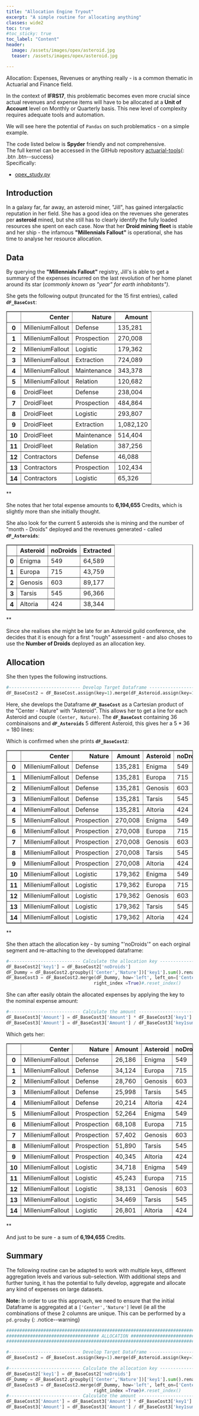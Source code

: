 ```yaml
---
title: "Allocation Engine Tryout"
excerpt: "A simple routine for allocating anything"
classes: wide2
toc: true
#toc_sticky: true
toc_label: "Content"
header:
  image: /assets/images/opex/asteroid.jpg
  teaser: /assets/images/opex/asteroid.jpg

---
```


Allocation: Expenses, Revenues or anything really - is a common thematic in Actuarial and Finance field.

In the context of **IFRS17**, this problematic becomes even more crucial since actual revenues and expense items will have to be allocated at a **Unit of Account** level on Monthly or Quarterly basis.
This new level of complexity requires adequate tools and automation.   

We will see here the potential of `Pandas` on such problematics - on a simple example.

The code listed below is **Spyder** friendly and not comprehensive.   
The full kernel can be accessed in the GitHub repository [actuarial-tools](https://github.com/wiloo82/actuarial-tools/){: .btn .btn--success}   
Specifically:
* [opex_study.py](https://github.com/wiloo82/actuarial-tools/blob/master/opex_study.py)


## Introduction
In a galaxy far, far away, an asteroid miner, "Jill", has gained intergalactic reputation in her field.
She has a good idea on the revenues she generates per **asteroid** mined, but she still has to clearly identify the fully loaded resources she spent on each case. Now that her **Droid mining fleet** is stable and her ship - the infamous **"Millennials Fallout"** is operational, she has time to analyse her resource allocation.

## Data
By querying the **"Millennials Fallout"** registry, Jill's is able to get a summary of the expenses incurred on the last revolution of her home planet around its star (*commonly known as "year" for earth inhabitants")*.

She gets the following output (truncated for the 15 first entries), called **`dF_BaseCost`**:
<div><style scoped>    .dataframe tbody tr th:only-of-type {        vertical-align: middle;    }    .dataframe tbody tr th {        vertical-align: top;    }    .dataframe thead th {        text-align: right;    }</style><table border="1" class="dataframe">  <thead>    <tr style="text-align: right;">      <th></th>      <th>Center</th>      <th>Nature</th>      <th>Amount</th>    </tr>  </thead>  <tbody>    <tr>      <th>0</th>      <td>MilleniumFallout</td>      <td>Defense</td>      <td>135,281</td>    </tr>    <tr>      <th>1</th>      <td>MilleniumFallout</td>      <td>Prospection</td>      <td>270,008</td>    </tr>    <tr>      <th>2</th>      <td>MilleniumFallout</td>      <td>Logistic</td>      <td>179,362</td>    </tr>    <tr>      <th>3</th>      <td>MilleniumFallout</td>      <td>Extraction</td>      <td>724,089</td>    </tr>    <tr>      <th>4</th>      <td>MilleniumFallout</td>      <td>Maintenance</td>      <td>343,378</td>    </tr>    <tr>      <th>5</th>      <td>MilleniumFallout</td>      <td>Relation</td>      <td>120,682</td>    </tr>    <tr>      <th>6</th>      <td>DroidFleet</td>      <td>Defense</td>      <td>238,004</td>    </tr>    <tr>      <th>7</th>      <td>DroidFleet</td>      <td>Prospection</td>      <td>484,864</td>    </tr>    <tr>      <th>8</th>      <td>DroidFleet</td>      <td>Logistic</td>      <td>293,807</td>    </tr>    <tr>      <th>9</th>      <td>DroidFleet</td>      <td>Extraction</td>      <td>1,082,120</td>    </tr>    <tr>      <th>10</th>      <td>DroidFleet</td>      <td>Maintenance</td>      <td>514,404</td>    </tr>    <tr>      <th>11</th>      <td>DroidFleet</td>      <td>Relation</td>      <td>387,256</td>    </tr>    <tr>      <th>12</th>      <td>Contractors</td>      <td>Defense</td>      <td>46,088</td>    </tr>    <tr>      <th>13</th>      <td>Contractors</td>      <td>Prospection</td>      <td>102,434</td>    </tr>    <tr>      <th>14</th>      <td>Contractors</td>      <td>Logistic</td>      <td>65,326</td>    </tr>  </tbody></table></div>
*<Dataframe (36,3)>*

She notes that her total expense amounts to **6,194,655** Credits, which is slightly more than she initially thought.


She also look for the current 5 asteroids she is mining and the number of "month - Droids" deployed and the revenues generated - called **`dF_Asteroids`**:
<div><style scoped>    .dataframe tbody tr th:only-of-type {        vertical-align: middle;    }    .dataframe tbody tr th {        vertical-align: top;    }    .dataframe thead th {        text-align: right;    }</style><table border="1" class="dataframe">  <thead>    <tr style="text-align: right;">      <th></th>      <th>Asteroid</th>      <th>noDroids</th>      <th>Extracted</th>    </tr>  </thead>  <tbody>    <tr>      <th>0</th>      <td>Enigma</td>      <td>549</td>      <td>64,589</td>    </tr>    <tr>      <th>1</th>      <td>Europa</td>      <td>715</td>      <td>43,759</td>    </tr>    <tr>      <th>2</th>      <td>Genosis</td>      <td>603</td>      <td>89,177</td>    </tr>    <tr>      <th>3</th>      <td>Tarsis</td>      <td>545</td>      <td>96,366</td>    </tr>    <tr>      <th>4</th>      <td>Altoria</td>      <td>424</td>      <td>38,344</td>    </tr>  </tbody></table></div>
*<Dataframe (5,3)>*

Since she realises she might be late for an Asteroid guild conference, she decides that it is enough for a first "rough" assessment - and also choses to use the **Number of Droids** deployed as an allocation key.

## Allocation

She then types the following instructions.

```python
#--------------------------- Develop Target Dataframe -------------------------#
dF_BaseCost2 = dF_BaseCost.assign(key=1).merge(dF_Asteroid.assign(key=1), on='key').drop('key', 1)
```
Here, she develops the Dataframe **`dF_BaseCost`** as a Cartesian product of the "Center - Nature" with "Asteroid".
This allows her to get a line for each Asteroid and couple `(Center, Nature)`.
The **`dF_BaseCost`** containing 36 combinaisons and **`dF_Asteroids`** 5 different Asteroid, this gives her a 5 * 36 = 180 lines:

Which is confirmed when she prints **`dF_BaseCost2`**:
<div><style scoped>    .dataframe tbody tr th:only-of-type {        vertical-align: middle;    }    .dataframe tbody tr th {        vertical-align: top;    }    .dataframe thead th {        text-align: right;    }</style><table border="1" class="dataframe">  <thead>    <tr style="text-align: right;">      <th></th>      <th>Center</th>      <th>Nature</th>      <th>Amount</th>      <th>Asteroid</th>      <th>noDroids</th>      <th>Extracted</th>      <th>key1</th>    </tr>  </thead>  <tbody>    <tr>      <th>0</th>      <td>MilleniumFallout</td>      <td>Defense</td>      <td>135,281</td>      <td>Enigma</td>      <td>549</td>      <td>64,589</td>      <td>549</td>    </tr>    <tr>      <th>1</th>      <td>MilleniumFallout</td>      <td>Defense</td>      <td>135,281</td>      <td>Europa</td>      <td>715</td>      <td>43,759</td>      <td>715</td>    </tr>    <tr>      <th>2</th>      <td>MilleniumFallout</td>      <td>Defense</td>      <td>135,281</td>      <td>Genosis</td>      <td>603</td>      <td>89,177</td>      <td>603</td>    </tr>    <tr>      <th>3</th>      <td>MilleniumFallout</td>      <td>Defense</td>      <td>135,281</td>      <td>Tarsis</td>      <td>545</td>      <td>96,366</td>      <td>545</td>    </tr>    <tr>      <th>4</th>      <td>MilleniumFallout</td>      <td>Defense</td>      <td>135,281</td>      <td>Altoria</td>      <td>424</td>      <td>38,344</td>      <td>424</td>    </tr>    <tr>      <th>5</th>      <td>MilleniumFallout</td>      <td>Prospection</td>      <td>270,008</td>      <td>Enigma</td>      <td>549</td>      <td>64,589</td>      <td>549</td>    </tr>    <tr>      <th>6</th>      <td>MilleniumFallout</td>      <td>Prospection</td>      <td>270,008</td>      <td>Europa</td>      <td>715</td>      <td>43,759</td>      <td>715</td>    </tr>    <tr>      <th>7</th>      <td>MilleniumFallout</td>      <td>Prospection</td>      <td>270,008</td>      <td>Genosis</td>      <td>603</td>      <td>89,177</td>      <td>603</td>    </tr>    <tr>      <th>8</th>      <td>MilleniumFallout</td>      <td>Prospection</td>      <td>270,008</td>      <td>Tarsis</td>      <td>545</td>      <td>96,366</td>      <td>545</td>    </tr>    <tr>      <th>9</th>      <td>MilleniumFallout</td>      <td>Prospection</td>      <td>270,008</td>      <td>Altoria</td>      <td>424</td>      <td>38,344</td>      <td>424</td>    </tr>    <tr>      <th>10</th>      <td>MilleniumFallout</td>      <td>Logistic</td>      <td>179,362</td>      <td>Enigma</td>      <td>549</td>      <td>64,589</td>      <td>549</td>    </tr>    <tr>      <th>11</th>      <td>MilleniumFallout</td>      <td>Logistic</td>      <td>179,362</td>      <td>Europa</td>      <td>715</td>      <td>43,759</td>      <td>715</td>    </tr>    <tr>      <th>12</th>      <td>MilleniumFallout</td>      <td>Logistic</td>      <td>179,362</td>      <td>Genosis</td>      <td>603</td>      <td>89,177</td>      <td>603</td>    </tr>    <tr>      <th>13</th>      <td>MilleniumFallout</td>      <td>Logistic</td>      <td>179,362</td>      <td>Tarsis</td>      <td>545</td>      <td>96,366</td>      <td>545</td>    </tr>    <tr>      <th>14</th>      <td>MilleniumFallout</td>      <td>Logistic</td>      <td>179,362</td>      <td>Altoria</td>      <td>424</td>      <td>38,344</td>      <td>424</td>    </tr>  </tbody></table></div>
*<Dataframe (180,7)>*

She then attach the allocation key - by suming "'noDroids'" on each orginal segment and re-attaching to the developped dataframe:
```python
#--------------------------- Calculate the allocation key ---------------------#
dF_BaseCost2['key1'] = dF_BaseCost2['noDroids']
dF_Dummy = dF_BaseCost2.groupby(['Center','Nature'])['key1'].sum().rename('key1sum')
dF_BaseCost3 = dF_BaseCost2.merge(dF_Dummy, how='left', left_on=['Center','Nature'],
                                 right_index =True)#.reset_index()
```

She can after easily obtain the allocated expenses by applying the key to the nominal expense amount:

```python
#--------------------------- Calculate the amount -----------------------------#
dF_BaseCost3['Amount'] = dF_BaseCost3['Amount'] * dF_BaseCost3['key1']
dF_BaseCost3['Amount'] = dF_BaseCost3['Amount'] / dF_BaseCost3['key1sum']
```
Which gets her:

<div><style scoped>    .dataframe tbody tr th:only-of-type {        vertical-align: middle;    }    .dataframe tbody tr th {        vertical-align: top;    }    .dataframe thead th {        text-align: right;    }</style><table border="1" class="dataframe">  <thead>    <tr style="text-align: right;">      <th></th>      <th>Center</th>      <th>Nature</th>      <th>Amount</th>      <th>Asteroid</th>      <th>noDroids</th>      <th>Extracted</th>      <th>key1</th>      <th>key1sum</th>    </tr>  </thead>  <tbody>    <tr>      <th>0</th>      <td>MilleniumFallout</td>      <td>Defense</td>      <td>26,186</td>      <td>Enigma</td>      <td>549</td>      <td>64,589</td>      <td>549</td>      <td>2,835</td>    </tr>    <tr>      <th>1</th>      <td>MilleniumFallout</td>      <td>Defense</td>      <td>34,124</td>      <td>Europa</td>      <td>715</td>      <td>43,759</td>      <td>715</td>      <td>2,835</td>    </tr>    <tr>      <th>2</th>      <td>MilleniumFallout</td>      <td>Defense</td>      <td>28,760</td>      <td>Genosis</td>      <td>603</td>      <td>89,177</td>      <td>603</td>      <td>2,835</td>    </tr>    <tr>      <th>3</th>      <td>MilleniumFallout</td>      <td>Defense</td>      <td>25,998</td>      <td>Tarsis</td>      <td>545</td>      <td>96,366</td>      <td>545</td>      <td>2,835</td>    </tr>    <tr>      <th>4</th>      <td>MilleniumFallout</td>      <td>Defense</td>      <td>20,214</td>      <td>Altoria</td>      <td>424</td>      <td>38,344</td>      <td>424</td>      <td>2,835</td>    </tr>    <tr>      <th>5</th>      <td>MilleniumFallout</td>      <td>Prospection</td>      <td>52,264</td>      <td>Enigma</td>      <td>549</td>      <td>64,589</td>      <td>549</td>      <td>2,835</td>    </tr>    <tr>      <th>6</th>      <td>MilleniumFallout</td>      <td>Prospection</td>      <td>68,108</td>      <td>Europa</td>      <td>715</td>      <td>43,759</td>      <td>715</td>      <td>2,835</td>    </tr>    <tr>      <th>7</th>      <td>MilleniumFallout</td>      <td>Prospection</td>      <td>57,402</td>      <td>Genosis</td>      <td>603</td>      <td>89,177</td>      <td>603</td>      <td>2,835</td>    </tr>    <tr>      <th>8</th>      <td>MilleniumFallout</td>      <td>Prospection</td>      <td>51,890</td>      <td>Tarsis</td>      <td>545</td>      <td>96,366</td>      <td>545</td>      <td>2,835</td>    </tr>    <tr>      <th>9</th>      <td>MilleniumFallout</td>      <td>Prospection</td>      <td>40,345</td>      <td>Altoria</td>      <td>424</td>      <td>38,344</td>      <td>424</td>      <td>2,835</td>    </tr>    <tr>      <th>10</th>      <td>MilleniumFallout</td>      <td>Logistic</td>      <td>34,718</td>      <td>Enigma</td>      <td>549</td>      <td>64,589</td>      <td>549</td>      <td>2,835</td>    </tr>    <tr>      <th>11</th>      <td>MilleniumFallout</td>      <td>Logistic</td>      <td>45,243</td>      <td>Europa</td>      <td>715</td>      <td>43,759</td>      <td>715</td>      <td>2,835</td>    </tr>    <tr>      <th>12</th>      <td>MilleniumFallout</td>      <td>Logistic</td>      <td>38,131</td>      <td>Genosis</td>      <td>603</td>      <td>89,177</td>      <td>603</td>      <td>2,835</td>    </tr>    <tr>      <th>13</th>      <td>MilleniumFallout</td>      <td>Logistic</td>      <td>34,469</td>      <td>Tarsis</td>      <td>545</td>      <td>96,366</td>      <td>545</td>      <td>2,835</td>    </tr>    <tr>      <th>14</th>      <td>MilleniumFallout</td>      <td>Logistic</td>      <td>26,801</td>      <td>Altoria</td>      <td>424</td>      <td>38,344</td>      <td>424</td>      <td>2,835</td>    </tr>  </tbody></table></div>
*<Dataframe (180,8)>*

And just to be sure - a sum of **6,194,655** Credits.


## Summary

The following routine can be adapted to work with multiple keys, different aggregation levels and various sub-selection.
With additional steps and further tuning, it has the potential to fully develop, aggregate and allocate any kind of expenses on large datasets.

**Note:**
In order to use this approach, we need to ensure that the initial Dataframe is aggregated at a `['Center','Nature']` level (ie all the combinations of these 2 columns are unique. This can be performed by a `pd.grouby`
{: .notice--warning}


```python
################################################################################
################################### ALLOCATION #################################
################################################################################

#--------------------------- Develop Target Dataframe -------------------------#
dF_BaseCost2 = dF_BaseCost.assign(key=1).merge(dF_Asteroid.assign(key=1), on='key').drop('key', 1)

#--------------------------- Calculate the allocation key ---------------------#
dF_BaseCost2['key1'] = dF_BaseCost2['noDroids']
dF_Dummy = dF_BaseCost2.groupby(['Center','Nature'])['key1'].sum().rename('key1sum')
dF_BaseCost3 = dF_BaseCost2.merge(dF_Dummy, how='left', left_on=['Center','Nature'],
                                 right_index =True)#.reset_index()
#--------------------------- Calculate the amount -----------------------------#
dF_BaseCost3['Amount'] = dF_BaseCost3['Amount'] * dF_BaseCost3['key1']
dF_BaseCost3['Amount'] = dF_BaseCost3['Amount'] / dF_BaseCost3['key1sum']
```
